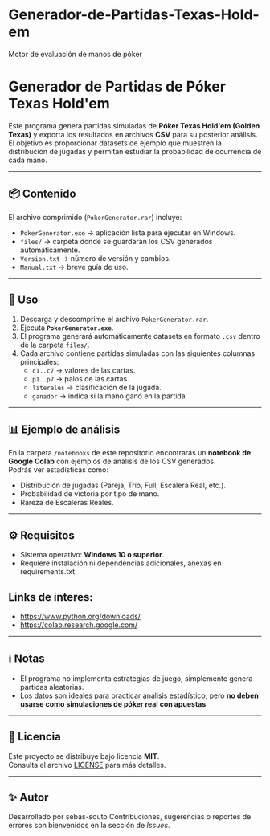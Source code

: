 # Generador-de-Partidas-Texas-Hold-em
Motor de evaluación de manos de póker
# Generador de Partidas de Póker Texas Hold'em

Este programa genera partidas simuladas de **Póker Texas Hold'em (Golden Texas)** y exporta los resultados en archivos **CSV** para su posterior análisis.  
El objetivo es proporcionar datasets de ejemplo que muestren la distribución de jugadas y permitan estudiar la probabilidad de ocurrencia de cada mano.

---

## 📦 Contenido

El archivo comprimido (`PokerGenerator.rar`) incluye:

- `PokerGenerator.exe` → aplicación lista para ejecutar en Windows.  
- `files/` → carpeta donde se guardarán los CSV generados automáticamente.  
- `Version.txt` → número de versión y cambios.  
- `Manual.txt` → breve guía de uso.

---

## 🚀 Uso

1. Descarga y descomprime el archivo `PokerGenerator.rar`.  
2. Ejecuta **`PokerGenerator.exe`**.  
3. El programa generará automáticamente datasets en formato `.csv` dentro de la carpeta `files/`.  
4. Cada archivo contiene partidas simuladas con las siguientes columnas principales:
   - `c1..c7` → valores de las cartas.  
   - `p1..p7` → palos de las cartas.  
   - `literales` → clasificación de la jugada.  
   - `ganador` → indica si la mano ganó en la partida.

---

## 📊 Ejemplo de análisis

En la carpeta `/notebooks` de este repositorio encontrarás un **notebook de Google Colab** con ejemplos de análisis de los CSV generados.  
Podrás ver estadísticas como:

- Distribución de jugadas (Pareja, Trío, Full, Escalera Real, etc.).  
- Probabilidad de victoria por tipo de mano.  
- Rareza de Escaleras Reales.  

---

## ⚙️ Requisitos

- Sistema operativo: **Windows 10 o superior**.  
- Requiere instalación ni dependencias adicionales, anexas en requirements.txt  

## Links de interes:
- https://www.python.org/downloads/ 
- https://colab.research.google.com/
---

## ℹ️ Notas

- El programa no implementa estrategias de juego, simplemente genera partidas aleatorias.  
- Los datos son ideales para practicar análisis estadístico, pero **no deben usarse como simulaciones de póker real con apuestas**.  

---

## 📜 Licencia

Este proyecto se distribuye bajo licencia **MIT**.  
Consulta el archivo [LICENSE](LICENSE) para más detalles.

---

## ✨ Autor

Desarrollado por sebas-souto 
Contribuciones, sugerencias o reportes de errores son bienvenidos en la sección de *Issues*.
